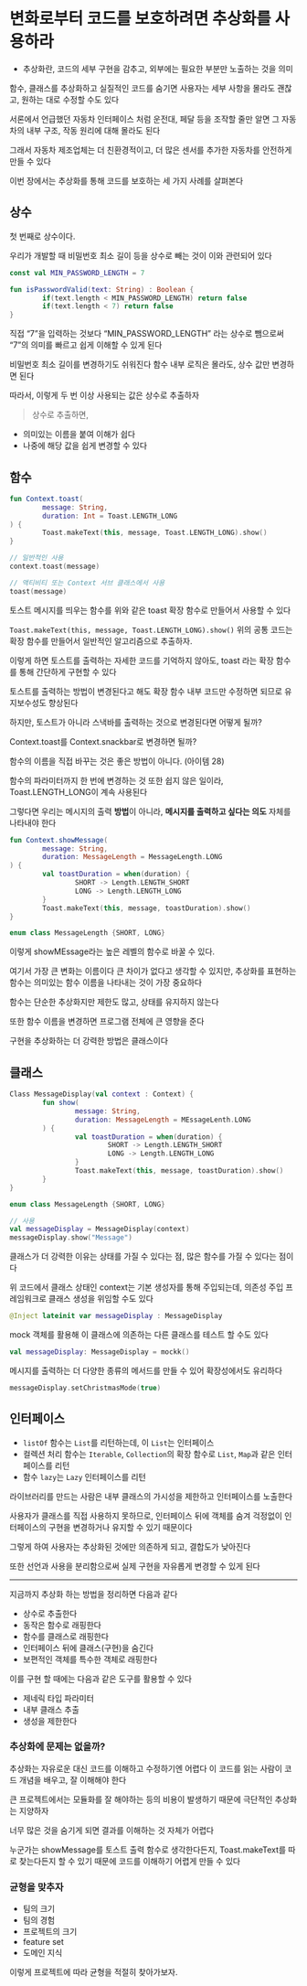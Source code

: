 # 변화로부터 코드를 보호하려면 추상화를 사용하라

- 추상화란, 코드의 세부 구현을 감추고, 외부에는 필요한 부분만 노출하는 것을 의미

함수, 클래스를 추상화하고 실질적인 코드를 숨기면
사용자는 세부 사항을 몰라도 괜찮고, 원하는 대로 수정할 수도 있다

서론에서 언급했던 자동차 인터페이스 처럼
운전대, 페달 등을 조작할 줄만 알면 그 자동차의 내부 구조, 작동 원리에 대해 몰라도 된다

그래서 자동차 제조업체는 더 친환경적이고, 더 많은 센서를 추가한 자동차를 안전하게 만들 수 있다

이번 장에서는 추상화를 통해 코드를 보호하는 세 가지 사례를 살펴본다

## 상수

첫 번째로 상수이다.

우리가 개발할 때 비밀번호 최소 길이 등을 상수로 빼는 것이 이와 관련되어 있다

```kotlin
const val MIN_PASSWORD_LENGTH = 7

fun isPasswordValid(text: String) : Boolean {
		if(text.length < MIN_PASSWORD_LENGTH) return false
		if(text.length < 7) return false
}
```

직접 “7”을 입력하는 것보다 “MIN_PASSWORD_LENGTH” 라는 상수로 뺌으로써
“7”의 의미를 빠르고 쉽게 이해할 수 있게 된다

비밀번호 최소 길이를 변경하기도 쉬워진다
함수 내부 로직은 몰라도, 상수 값만 변경하면 된다

따라서, 이렇게 두 번 이상 사용되는 값은 상수로 추출하자

> 상수로 추출하면,
- 의미있는 이름을 붙여 이해가 쉽다
- 나중에 해당 값을 쉽게 변경할 수 있다
>

## 함수

```kotlin
fun Context.toast(
		message: String,
		duration: Int = Toast.LENGTH_LONG
) {
		Toast.makeText(this, message, Toast.LENGTH_LONG).show()
}

// 일반적인 사용
context.toast(message)

// 액티비티 또는 Context 서브 클래스에서 사용
toast(message)
```

토스트 메시지를 띄우는 함수를 위와 같은 toast 확장 함수로 만들어서 사용할 수 있다

`Toast.makeText(this, message, Toast.LENGTH_LONG).show()`
위의 공통 코드는 확장 함수를 만들어서 일반적인 알고리즘으로 추출하자.

이렇게 하면 토스트를 출력하는 자세한 코드를 기억하지 않아도,
toast 라는 확장 함수를 통해 간단하게 구현할 수 있다

토스트를 출력하는 방법이 변경된다고 해도 확장 함수 내부 코드만 수정하면 되므로 유지보수성도 향상된다

하지만, 토스트가 아니라 스낵바를 출력하는 것으로 변경된다면 어떻게 될까?

Context.toast를 Context.snackbar로 변경하면 될까?

함수의 이름을 직접 바꾸는 것은 좋은 방법이 아니다. (아이템 28)

함수의 파라미터까지 한 번에 변경하는 것 또한 쉽지 않은 일이라, Toast.LENGTH_LONG이 계속 사용된다

그렇다면 우리는 메시지의 출력 **방법**이 아니라, **메시지를 출력하고 싶다는 의도** 자체를 나타내야 한다

```kotlin
fun Context.showMessage(
		message: String,
		duration: MessageLength = MessageLength.LONG
) {
		val toastDuration = when(duration) {
				SHORT -> Length.LENGTH_SHORT
				LONG -> Length.LENGTH_LONG
		}
		Toast.makeText(this, message, toastDuration).show()
}

enum class MessageLength {SHORT, LONG}
```

이렇게 showMEssage라는 높은 레벨의 함수로 바꿀 수 있다.

여기서 가장 큰 변화는 이름이다
큰 차이가 없다고 생각할 수 있지만, 추상화를 표현하는 함수는 의미있는 함수 이름을 나타내는 것이 가장 중요하다

함수는 단순한 추상화지만 제한도 많고, 상태를 유지하지 않는다

또한 함수 이름을 변경하면 프로그램 전체에 큰 영향을 준다

구현을 추상화하는 더 강력한 방법은 클래스이다

## 클래스

```kotlin
Class MessageDisplay(val context : Context) {
		fun show(
				message: String,
				duration: MessageLength = MEssageLenth.LONG
		) {
				val toastDuration = when(duration) {
						SHORT -> Length.LENGTH_SHORT
						LONG -> Length.LENGTH_LONG
				}
				Toast.makeText(this, message, toastDuration).show()
		}
}

enum class MessageLength {SHORT, LONG}

// 사용
val messageDisplay = MessageDisplay(context)
messageDisplay.show("Message")
```

클래스가 더 강력한 이유는 상태를 가질 수 있다는 점, 많은 함수를 가질 수 있다는 점이다

위 코드에서 클래스 상태인 context는 기본 생성자를 통해 주입되는데,
의존성 주입 프레임워크로 클래스 생성을 위임할 수도 있다

```kotlin
@Inject lateinit var messageDisplay : MessageDisplay
```

mock 객체를 활용해 이 클래스에 의존하는 다른 클래스를 테스트 할 수도 있다

```kotlin
val messageDisplay: MessageDisplay = mockk()
```

메시지를 출력하는 더 다양한 종류의 메서드를 만들 수 있어 확장성에서도 유리하다

```kotlin
messageDisplay.setChristmasMode(true)
```

## 인터페이스

- `listOf` 함수는 `List`를 리턴하는데, 이 `List`는 인터페이스
- 컬렉션 처리 함수는 `Iterable`, `Collection`의 확장 함수로 `List`, `Map`과 같은 인터페이스를 리턴
- 함수 `lazy`는 `Lazy` 인터페이스를 리턴

라이브러리를 만드는 사람은 내부 클래스의 가시성을 제한하고 인터페이스를 노출한다

사용자가 클래스를 직접 사용하지 못하므로,
인터페이스 뒤에 객체를 숨겨 걱정없이 인터페이스의 구현을 변경하거나 유지할 수 있기 때문이다

그렇게 하여 사용자는 추상화된 것에만 의존하게 되고, 결합도가 낮아진다

또한 선언과 사용을 분리함으로써 실제 구현을 자유롭게 변경할 수 있게 된다

---

지금까지 추상화 하는 방법을 정리하면 다음과 같다

- 상수로 추출한다
- 동작은 함수로 래핑한다
- 함수를 클래스로 래핑한다
- 인터페이스 뒤에 클래스(구현)을 숨긴다
- 보편적인 객체를 특수한 객체로 래핑한다

이를 구현 할 때에는 다음과 같은 도구를 활용할 수 있다

- 제네릭 타입 파라미터
- 내부 클래스 추출
- 생성을 제한한다

### 추상화에 문제는 없을까?

추상화는 자유로운 대신 코드를 이해하고 수정하기엔 어렵다
이 코드를 읽는 사람이 코드 개념을 배우고, 잘 이해해야 한다

큰 프로젝트에서는 모듈화를 잘 해야하는 등의 비용이 발생하기 때문에 극단적인 추상화는 지양하자

너무 많은 것을 숨기게 되면 결과를 이해하는 것 자체가 어렵다

누군가는 showMessage를 토스트 출력 함수로 생각한다든지,
Toast.makeText를 따로 찾는다든지 할 수 있기 때문에 코드를 이해하기 어렵게 만들 수 있다

### 균형을 맞추자

- 팀의 크기
- 팀의 경험
- 프로젝트의 크기
- feature set
- 도메인 지식

이렇게 프로젝트에 따라 균형을 적절히 찾아가보자.